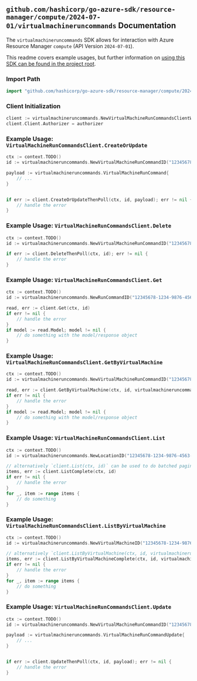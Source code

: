 
## `github.com/hashicorp/go-azure-sdk/resource-manager/compute/2024-07-01/virtualmachineruncommands` Documentation

The `virtualmachineruncommands` SDK allows for interaction with Azure Resource Manager `compute` (API Version `2024-07-01`).

This readme covers example usages, but further information on [using this SDK can be found in the project root](https://github.com/hashicorp/go-azure-sdk/tree/main/docs).

### Import Path

```go
import "github.com/hashicorp/go-azure-sdk/resource-manager/compute/2024-07-01/virtualmachineruncommands"
```


### Client Initialization

```go
client := virtualmachineruncommands.NewVirtualMachineRunCommandsClientWithBaseURI("https://management.azure.com")
client.Client.Authorizer = authorizer
```


### Example Usage: `VirtualMachineRunCommandsClient.CreateOrUpdate`

```go
ctx := context.TODO()
id := virtualmachineruncommands.NewVirtualMachineRunCommandID("12345678-1234-9876-4563-123456789012", "example-resource-group", "virtualMachineValue", "runCommandValue")

payload := virtualmachineruncommands.VirtualMachineRunCommand{
	// ...
}


if err := client.CreateOrUpdateThenPoll(ctx, id, payload); err != nil {
	// handle the error
}
```


### Example Usage: `VirtualMachineRunCommandsClient.Delete`

```go
ctx := context.TODO()
id := virtualmachineruncommands.NewVirtualMachineRunCommandID("12345678-1234-9876-4563-123456789012", "example-resource-group", "virtualMachineValue", "runCommandValue")

if err := client.DeleteThenPoll(ctx, id); err != nil {
	// handle the error
}
```


### Example Usage: `VirtualMachineRunCommandsClient.Get`

```go
ctx := context.TODO()
id := virtualmachineruncommands.NewRunCommandID("12345678-1234-9876-4563-123456789012", "locationValue", "commandIdValue")

read, err := client.Get(ctx, id)
if err != nil {
	// handle the error
}
if model := read.Model; model != nil {
	// do something with the model/response object
}
```


### Example Usage: `VirtualMachineRunCommandsClient.GetByVirtualMachine`

```go
ctx := context.TODO()
id := virtualmachineruncommands.NewVirtualMachineRunCommandID("12345678-1234-9876-4563-123456789012", "example-resource-group", "virtualMachineValue", "runCommandValue")

read, err := client.GetByVirtualMachine(ctx, id, virtualmachineruncommands.DefaultGetByVirtualMachineOperationOptions())
if err != nil {
	// handle the error
}
if model := read.Model; model != nil {
	// do something with the model/response object
}
```


### Example Usage: `VirtualMachineRunCommandsClient.List`

```go
ctx := context.TODO()
id := virtualmachineruncommands.NewLocationID("12345678-1234-9876-4563-123456789012", "locationValue")

// alternatively `client.List(ctx, id)` can be used to do batched pagination
items, err := client.ListComplete(ctx, id)
if err != nil {
	// handle the error
}
for _, item := range items {
	// do something
}
```


### Example Usage: `VirtualMachineRunCommandsClient.ListByVirtualMachine`

```go
ctx := context.TODO()
id := virtualmachineruncommands.NewVirtualMachineID("12345678-1234-9876-4563-123456789012", "example-resource-group", "virtualMachineValue")

// alternatively `client.ListByVirtualMachine(ctx, id, virtualmachineruncommands.DefaultListByVirtualMachineOperationOptions())` can be used to do batched pagination
items, err := client.ListByVirtualMachineComplete(ctx, id, virtualmachineruncommands.DefaultListByVirtualMachineOperationOptions())
if err != nil {
	// handle the error
}
for _, item := range items {
	// do something
}
```


### Example Usage: `VirtualMachineRunCommandsClient.Update`

```go
ctx := context.TODO()
id := virtualmachineruncommands.NewVirtualMachineRunCommandID("12345678-1234-9876-4563-123456789012", "example-resource-group", "virtualMachineValue", "runCommandValue")

payload := virtualmachineruncommands.VirtualMachineRunCommandUpdate{
	// ...
}


if err := client.UpdateThenPoll(ctx, id, payload); err != nil {
	// handle the error
}
```

